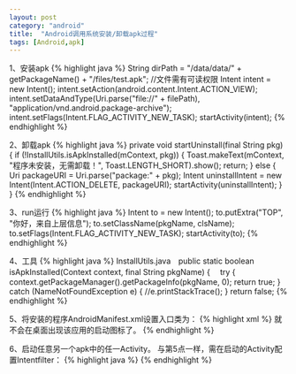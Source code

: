 ```yaml
---
layout: post
category: "android"
title:  "Android调用系统安装/卸载apk过程"
tags: [Android,apk]
---
```

1、安装apk
{% highlight java %}
String dirPath = "/data/data/" + getPackageName() + "/files/test.apk"; //文件需有可读权限
Intent intent = new Intent();
intent.setAction(android.content.Intent.ACTION_VIEW);
intent.setDataAndType(Uri.parse("file://" + filePath), "application/vnd.android.package-archive");
intent.setFlags(Intent.FLAG_ACTIVITY_NEW_TASK);
startActivity(intent);
{% endhighlight %}

2、卸载apk
{% highlight java %}
 private void startUninstall(final String pkg) {
  if (!InstallUtils.isApkInstalled(mContext, pkg)) {
   Toast.makeText(mContext, "程序未安装，无需卸载！", Toast.LENGTH_SHORT).show();
   return;
  } else {
   Uri packageURI = Uri.parse("package:" + pkg);
   Intent uninstallIntent = new Intent(Intent.ACTION_DELETE, packageURI);
   startActivity(uninstallIntent);
  }
 }
{% endhighlight %}

3、run运行
{% highlight java %}
  Intent to = new Intent();
  to.putExtra("TOP", "你好，来自上层信息");
  to.setClassName(pkgName, clsName);
  to.setFlags(Intent.FLAG_ACTIVITY_NEW_TASK);
  startActivity(to);
{% endhighlight %}

4、工具
{% highlight java %}
 InstallUtils.java　public static boolean isApkInstalled(Context context, final String pkgName) {
　try {
   context.getPackageManager().getPackageInfo(pkgName, 0);
   return true;
  } catch (NameNotFoundException e) {
   //e.printStackTrace();
  }
  return false;
{% endhighlight %}

5、将安装的程序AndroidManifest.xml设置入口类为：
{% highlight xml %}
<intent-filter >
       <action android:name="android.intent.action.VIEW" />
       <category android:name="android.intent.category.DEFAULT" />
</intent-filter>就不会在桌面出现该应用的启动图标了。
{% endhighlight %}

6、启动任意另一个apk中的任一Activity。 与第5点一样，需在启动的Activity配置Intentfilter：
{% highlight java %}
<intent-filter >
       <action android:name="android.intent.action.VIEW" />
       <category android:name="android.intent.category.DEFAULT" />
</intent-filter>
{% endhighlight %}